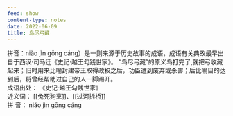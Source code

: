 ```yaml
---
feed: show
content-type: notes
date: 2022-06-09
title: 鸟尽弓藏
---
```

拼音：niǎo jìn gōng cáng）是一则来源于历史故事的成语，成语有关典故最早出自于西汉·司马迁《史记·越王勾践世家》。 “鸟尽弓藏”的原义鸟打完了,就把弓收藏起来；旧时用来比喻封建帝王取得政权之后，功臣遭到废弃或杀害；后比喻目的达到后，将曾经帮助过自己的人一脚踢开。<br>成语出处： 《史记·越王勾践世家》<br>近义词： [[兔死狗烹]]、[[过河拆桥]]
<br>拼 音： niǎo jìn gōng cáng
